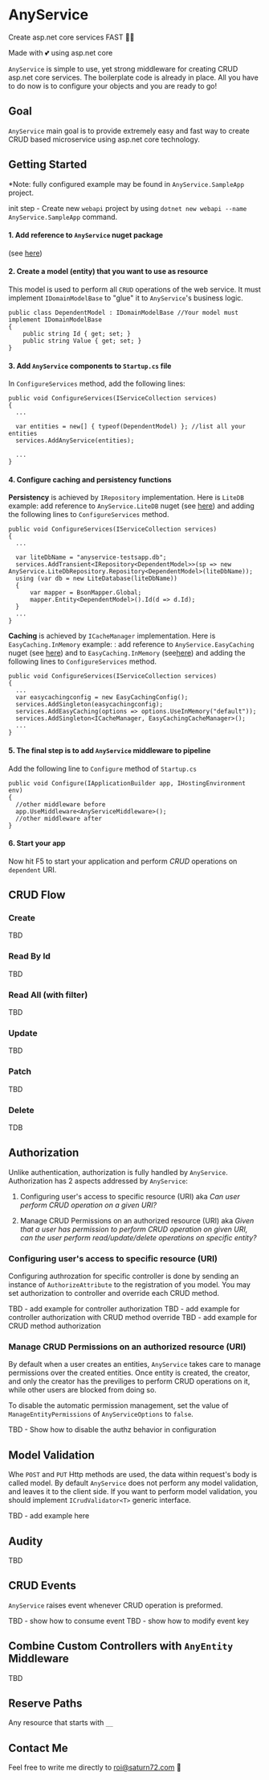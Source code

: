 # AnyService

Create asp.net core services FAST 🐱‍🏍

Made with 💕 using asp.net core

`AnyService` is simple to use, yet strong middleware for creating CRUD asp.net core services.
The boilerplate code is already in place. All you have to do now is to configure your objects and you are ready to go!

## Goal

`AnyService` main goal is to provide extremely easy and fast way to create CRUD based microservice using asp.net core technology.

## Getting Started

\*Note: fully configured example may be found in `AnyService.SampleApp` project.

init step - Create new `webapi` project by using `dotnet new webapi --name AnyService.SampleApp` command.

#### 1. Add reference to `AnyService` nuget package 

(see [here](https://www.nuget.org/packages/anyservice/))

#### 2. Create a model (entity) that you want to use as resource

This model is used to perform all `CRUD` operations of the web service. It must implement `IDomainModelBase` to "glue" it to `AnyService`'s business logic.  

```
public class DependentModel : IDomainModelBase //Your model must implement IDomainModelBase
{
    public string Id { get; set; }
    public string Value { get; set; }
}
```

#### 3. Add `AnyService` components to `Startup.cs` file

In `ConfigureServices` method, add the following lines:

```
public void ConfigureServices(IServiceCollection services)
{
  ...
  
  var entities = new[] { typeof(DependentModel) }; //list all your entities
  services.AddAnyService(entities);
  
  ...
}
```

#### 4. Configure caching and persistency functions

**Persistency** is achieved by `IRepository` implementation. Here is `LiteDB` example: add reference to `AnyService.LiteDB` nuget (see [here](https://www.nuget.org/packages/anyservice.litedb)) and adding the following lines to `ConfigureServices` method.

```
public void ConfigureServices(IServiceCollection services)
{
  ...
  
  var liteDbName = "anyservice-testsapp.db";
  services.AddTransient<IRepository<DependentModel>>(sp => new AnyService.LiteDbRepository.Repository<DependentModel>(liteDbName));
  using (var db = new LiteDatabase(liteDbName))
  {
      var mapper = BsonMapper.Global;
      mapper.Entity<DependentModel>().Id(d => d.Id);
  }
  ...
}
```

**Caching** is achieved by `ICacheManager` implementation. Here is `EasyCaching.InMemory` example: : add reference to `AnyService.EasyCaching` nuget (see [here](https://www.nuget.org/packages/anyservice.easycaching)) and to `EasyCaching.InMemory` (see[here](https://www.nuget.org/packages/EasyCaching.InMemory/)) and adding the following lines to `ConfigureServices` method.

```
public void ConfigureServices(IServiceCollection services)
{
  ...
  var easycachingconfig = new EasyCachingConfig();
  services.AddSingleton(easycachingconfig);
  services.AddEasyCaching(options => options.UseInMemory("default"));
  services.AddSingleton<ICacheManager, EasyCachingCacheManager>();
  ...
}
```

#### 5. The final step is to add `AnyService` middleware to pipeline

Add the following line to `Configure` method of `Startup.cs`

```
public void Configure(IApplicationBuilder app, IHostingEnvironment env)
{
  //other middleware before
  app.UseMiddleware<AnyServiceMiddleware>();
  //other middleware after
}
```

#### 6. Start your app

Now hit F5 to start your application and perform _CRUD_ operations on `dependent` URI.

## CRUD Flow

### Create

TBD

### Read By Id

TBD

### Read All (with filter)

TBD

### Update

TBD

### Patch

TBD

### Delete

TDB

## Authorization

Unlike authentication, authorization is fully handled by `AnyService`.
Authorization has 2 aspects addressed by `AnyService`:

1. Configuring user's access to specific resource (URI) aka _Can user perform CRUD operation on a given URI?_

2. Manage CRUD Permissions on an authorized resource (URI) aka _Given that a user has permission to perform CRUD operation on given URI, can the user perform read/update/delete operations on specific entity?_

### Configuring user's access to specific resource (URI)

Configuring authrozation for specific controller is done by sending an instance of `AuthorizeAttribute` to the registration of you model.
You may set authorization to controller and override each CRUD method.

TBD - add example for controller authorization
TBD - add example for controller authorization with CRUD method override
TBD - add example for CRUD method authorization

### Manage CRUD Permissions on an authorized resource (URI)

By default when a user creates an entities, `AnyService` takes care to manage permissions over the created entities. Once entity is created, the creator, and only the creator has the previliges to perform CRUD operations on it, while other users are blocked from doing so.

To disable the automatic permission management, set the value of `ManageEntityPermissions` of `AnyServiceOptions` to `false`.

TBD - Show how to disable the authz behavior in configuration

## Model Validation

Whe `POST` and `PUT` Http methods are used, the data within request's body is called model.
By default `AnyService` does not perform any model validation, and leaves it to the client side.
If you want to perform model validation, you should implement `ICrudValidator<T>` generic interface.

TBD - add example here

## Audity

TBD

## CRUD Events
`AnyService` raises event whenever CRUD operation is preformed. 

TBD - show how to consume event
TBD - show how to modify event key

## Combine Custom Controllers with `AnyEntity` Middleware

TBD

## Reserve Paths

Any resource that starts with `__`

## Contact Me

Feel free to write me directly to roi@saturn72.com 📧
